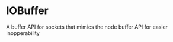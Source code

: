 IOBuffer
=========

A buffer API for sockets that mimics the node buffer API for easier inopperability
